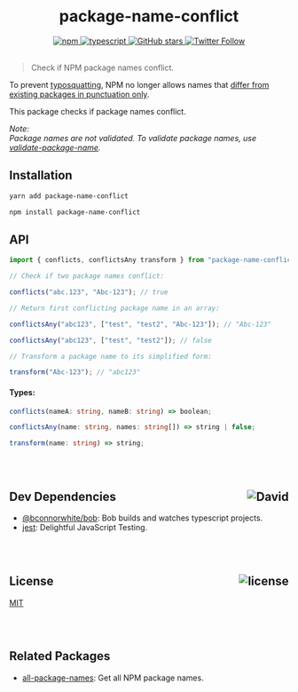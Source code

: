 <div align="center">
  <h1>package-name-conflict</h1>
  <a href="https://npmjs.com/package/package-name-conflict">
    <img alt="npm" src="https://img.shields.io/npm/v/package-name-conflict.svg">
  </a>
  <a href="https://github.com/bconnorwhite/package-name-conflict">
    <img alt="typescript" src="https://img.shields.io/github/languages/top/bconnorwhite/package-name-conflict.svg">
  </a>
  <a href="https://github.com/bconnorwhite/package-name-conflict">
    <img alt="GitHub stars" src="https://img.shields.io/github/stars/bconnorwhite/npm-pd?label=Stars%20Appreciated%21&style=social">
  </a>
  <a href="https://twitter.com/bconnorwhite">
    <img alt="Twitter Follow" src="https://img.shields.io/twitter/follow/bconnorwhite.svg?label=%40bconnorwhite&style=social">
  </a>
</div>

<br />

> Check if NPM package names conflict.

To prevent [typosquatting](https://blog.npmjs.org/post/163723642530/crossenv-malware-on-the-npm-registry), NPM no longer allows names that [differ from existing packages in punctuation only](https://blog.npmjs.org/post/168978377570/new-package-moniker-rules).

This package checks if package names conflict.  

_Note:_  
_Package names are not validated. To validate package names, use [validate-package-name](https://www.npmjs.com/package/validate-npm-package-name)._

## Installation

```bash
yarn add package-name-conflict
```

```bash
npm install package-name-conflict
```
## API

```ts
import { conflicts, conflictsAny transform } from "package-name-conflict";

// Check if two package names conflict:

conflicts("abc.123", "Abc-123"); // true

// Return first conflicting package name in an array:

conflictsAny("abc123", ["test", "test2", "Abc-123"]); // "Abc-123"

conflictsAny("abc123", ["test", "test2"]); // false

// Transform a package name to its simplified form:

transform("Abc-123"); // "abc123"
```
#### Types:
```ts
conflicts(nameA: string, nameB: string) => boolean;

conflictsAny(name: string, names: string[]) => string | false;

transform(name: string) => string;
```

##

<br />

<h2>Dev Dependencies<img align="right" alt="David" src="https://img.shields.io/david/dev/bconnorwhite/package-name-conflict.svg"></h2>

- [@bconnorwhite/bob](https://npmjs.com/package/@bconnorwhite/bob): Bob builds and watches typescript projects.
- [jest](https://npmjs.com/package/jest): Delightful JavaScript Testing.

##

<br />

<h2>License <img align="right" alt="license" src="https://img.shields.io/npm/l/package-name-conflict.svg"></h2>

[MIT](https://mit-license.org/)

##

<br />

## Related Packages

- [all-package-names](https://npmjs.com/package/all-package-names): Get all NPM package names.

